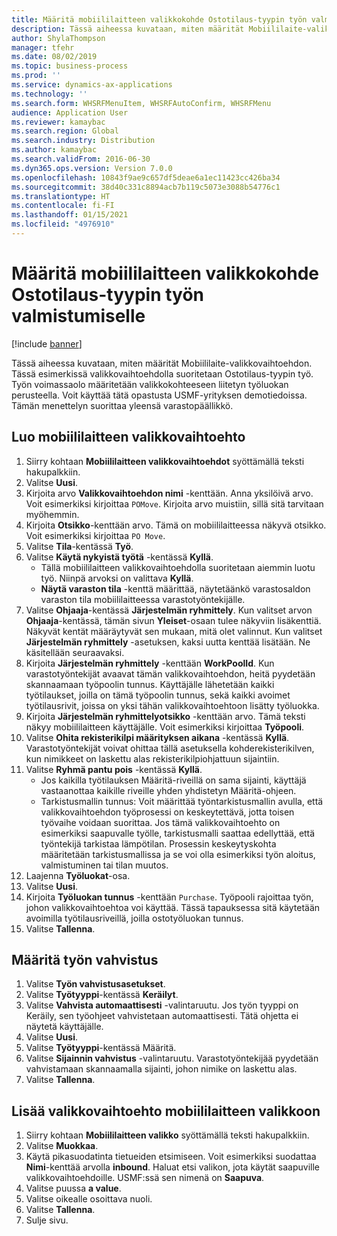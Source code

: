 ```yaml
---
title: Määritä mobiililaitteen valikkokohde Ostotilaus-tyypin työn valmistumiselle
description: Tässä aiheessa kuvataan, miten määrität Mobiililaite-valikkovaihtoehdon.
author: ShylaThompson
manager: tfehr
ms.date: 08/02/2019
ms.topic: business-process
ms.prod: ''
ms.service: dynamics-ax-applications
ms.technology: ''
ms.search.form: WHSRFMenuItem, WHSRFAutoConfirm, WHSRFMenu
audience: Application User
ms.reviewer: kamaybac
ms.search.region: Global
ms.search.industry: Distribution
ms.author: kamaybac
ms.search.validFrom: 2016-06-30
ms.dyn365.ops.version: Version 7.0.0
ms.openlocfilehash: 10843f9ae9c657df5deae6a1ec11423cc426ba34
ms.sourcegitcommit: 38d40c331c8894acb7b119c5073e3088b54776c1
ms.translationtype: HT
ms.contentlocale: fi-FI
ms.lasthandoff: 01/15/2021
ms.locfileid: "4976910"
---
```

# <a name="set-up-a-mobile-device-menu-item-for-completing-work-of-type-purchase-order"></a>Määritä mobiililaitteen valikkokohde Ostotilaus-tyypin työn valmistumiselle

[!include [banner](../../includes/banner.md)]

Tässä aiheessa kuvataan, miten määrität Mobiililaite-valikkovaihtoehdon. Tässä esimerkissä valikkovaihtoehdolla suoritetaan Ostotilaus-tyypin työ. Työn voimassaolo määritetään valikkokohteeseen liitetyn työluokan perusteella. Voit käyttää tätä opastusta USMF-yrityksen demotiedoissa. Tämän menettelyn suorittaa yleensä varastopäällikkö.


## <a name="create-a-mobile-device-menu-item"></a>Luo mobiililaitteen valikkovaihtoehto
1. Siirry kohtaan **Mobiililaitteen valikkovaihtoehdot** syöttämällä teksti hakupalkkiin.
2. Valitse **Uusi**.
3. Kirjoita arvo **Valikkovaihtoehdon nimi** -kenttään. Anna yksilöivä arvo. Voit esimerkiksi kirjoittaa `POMove`. Kirjoita arvo muistiin, sillä sitä tarvitaan myöhemmin.  
4. Kirjoita **Otsikko**-kenttään arvo. Tämä on mobiililaitteessa näkyvä otsikko. Voit esimerkiksi kirjoittaa `PO Move`.  
5. Valitse **Tila**-kentässä **Työ**.
6. Valitse **Käytä nykyistä työtä** -kentässä **Kyllä**.
    - Tällä mobiililaitteen valikkovaihtoehdolla suoritetaan aiemmin luotu työ. Niinpä arvoksi on valittava **Kyllä**.  
    - **Näytä varaston tila** -kenttä määrittää, näytetäänkö varastosaldon varaston tila mobiililaitteessa varastotyöntekijälle.  
7. Valitse **Ohjaaja**-kentässä **Järjestelmän ryhmittely**. Kun valitset arvon **Ohjaaja**-kentässä, tämän sivun **Yleiset**-osaan tulee näkyviin lisäkenttiä. Näkyvät kentät määräytyvät sen mukaan, mitä olet valinnut. Kun valitset **Järjestelmän ryhmittely** -asetuksen, kaksi uutta kenttää lisätään. Ne käsitellään seuraavaksi.  
8. Kirjoita **Järjestelmän ryhmittely** -kenttään **WorkPoolId**. Kun varastotyöntekijät avaavat tämän valikkovaihtoehdon, heitä pyydetään skannaamaan työpoolin tunnus. Käyttäjälle lähetetään kaikki työtilaukset, joilla on tämä työpoolin tunnus, sekä kaikki avoimet työtilausrivit, joissa on yksi tähän valikkovaihtoehtoon lisätty työluokka.  
9. Kirjoita **Järjestelmän ryhmittelyotsikko** -kenttään arvo. Tämä teksti näkyy mobiililaitteen käyttäjälle. Voit esimerkiksi kirjoittaa **Työpooli**.  
10. Valitse **Ohita rekisterikilpi määrityksen aikana** -kentässä **Kyllä**. Varastotyöntekijät voivat ohittaa tällä asetuksella kohderekisterikilven, kun nimikkeet on laskettu alas rekisterikilpiohjattuun sijaintiin.  
11. Valitse **Ryhmä pantu pois** -kentässä **Kyllä**.
    - Jos kaikilla työtilauksen Määritä-riveillä on sama sijainti, käyttäjä vastaanottaa kaikille riveille yhden yhdistetyn Määritä-ohjeen. 
    - Tarkistusmallin tunnus: Voit määrittää työntarkistusmallin avulla, että valikkovaihtoehdon työprosessi on keskeytettävä, jotta toisen työvaihe voidaan suorittaa. Jos tämä valikkovaihtoehto on esimerkiksi saapuvalle työlle, tarkistusmalli saattaa edellyttää, että työntekijä tarkistaa lämpötilan. Prosessin keskeytyskohta määritetään tarkistusmallissa ja se voi olla esimerkiksi työn aloitus, valmistuminen tai tilan muutos.  
12. Laajenna **Työluokat**-osa.
13. Valitse **Uusi**.
14. Kirjoita **Työluokan tunnus** -kenttään `Purchase`. Työpooli rajoittaa työn, johon valikkovaihtoehtoa voi käyttää. Tässä tapauksessa sitä käytetään avoimilla työtilausriveillä, joilla ostotyöluokan tunnus.  
15. Valitse **Tallenna**.

## <a name="set-up-work-confirmation"></a>Määritä työn vahvistus
1. Valitse **Työn vahvistusasetukset**.
2. Valitse **Työtyyppi**-kentässä **Keräilyt**.
3. Valitse **Vahvista automaattisesti** -valintaruutu. Jos työn tyyppi on Keräily, sen työohjeet vahvistetaan automaattisesti. Tätä ohjetta ei näytetä käyttäjälle.  
4. Valitse **Uusi**.
5. Valitse **Työtyyppi**-kentässä Määritä.
6. Valitse **Sijainnin vahvistus** -valintaruutu. Varastotyöntekijää pyydetään vahvistamaan skannaamalla sijainti, johon nimike on laskettu alas.  
7. Valitse **Tallenna**.

## <a name="add-the-menu-item-to-a-mobile-device-menu"></a>Lisää valikkovaihtoehto mobiililaitteen valikkoon
1. Siirry kohtaan **Mobiililaitteen valikko** syöttämällä teksti hakupalkkiin.
2. Valitse **Muokkaa**.
3. Käytä pikasuodatinta tietueiden etsimiseen. Voit esimerkiksi suodattaa **Nimi**-kenttää arvolla **inbound**. Haluat etsi valikon, jota käytät saapuville valikkovaihtoehdoille. USMF:ssä sen nimenä on **Saapuva**.  
4. Valitse puussa **a value**.
5. Valitse oikealle osoittava nuoli.
6. Valitse **Tallenna**.
7. Sulje sivu.
